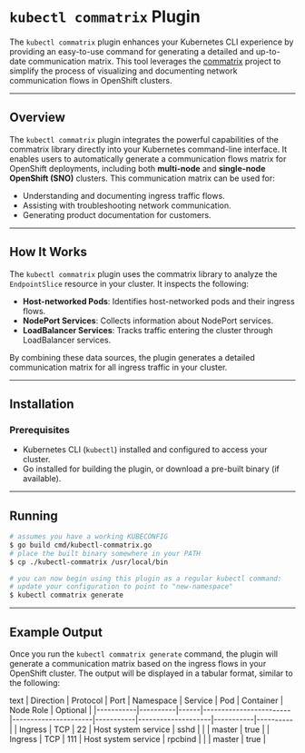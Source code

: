 # `kubectl commatrix` Plugin

The `kubectl commatrix` plugin enhances your Kubernetes CLI experience by
providing an easy-to-use command for generating a detailed and up-to-date
communication matrix. This tool leverages the [commatrix](https://github.com/openshift-kni/commatrix)
project to simplify the process of visualizing and documenting network
communication flows in OpenShift clusters.

---

## Overview

The `kubectl commatrix` plugin integrates the powerful capabilities of the
commatrix library directly into your Kubernetes command-line interface. It
enables users to automatically generate a communication flows matrix for OpenShift
deployments, including both **multi-node** and **single-node OpenShift (SNO)**
clusters. This communication matrix can be used for:

- Understanding and documenting ingress traffic flows.
- Assisting with troubleshooting network communication.
- Generating product documentation for customers.

---

## How It Works

The `kubectl commatrix` plugin uses the commatrix library to analyze the `EndpointSlice`
resource in your cluster. It inspects the following:

- **Host-networked Pods**: Identifies host-networked pods and their ingress flows.
- **NodePort Services**: Collects information about NodePort services.
- **LoadBalancer Services**: Tracks traffic entering the cluster through LoadBalancer services.

By combining these data sources, the plugin generates a detailed communication matrix
for all ingress traffic in your cluster.

---

## Installation

### Prerequisites

- Kubernetes CLI (`kubectl`) installed and configured to access your cluster.
- Go installed for building the plugin, or download a pre-built binary (if available).

---

## Running

```sh
# assumes you have a working KUBECONFIG
$ go build cmd/kubectl-commatrix.go
# place the built binary somewhere in your PATH
$ cp ./kubectl-commatrix /usr/local/bin

# you can now begin using this plugin as a regular kubectl command:
# update your configuration to point to "new-namespace"
$ kubectl commatrix generate 
```

---

## Example Output

Once you run the `kubectl commatrix generate` command, the plugin will
generate a communication matrix based on the ingress flows in your
OpenShift cluster. The output will be displayed in a tabular format, 
similar to the following:

text
| Direction | Protocol | Port | Namespace              | Service              | Pod       | Container          | Node Role | Optional |
|-----------|----------|------|------------------------|----------------------|-----------|--------------------|-----------|----------|
| Ingress   | TCP      | 22   | Host system service    | sshd                 |           |                    | master    | true     |
| Ingress   | TCP      | 111  | Host system service    | rpcbind              |           |                    | master    | true     |
